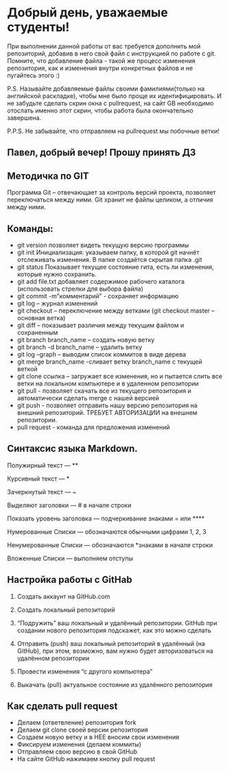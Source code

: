 # Добрый день, уважаемые студенты! 
  При выполнении данной работы от вас требуется дополнить мой репозиторий, добавив в него свой файл с инструкцией по работе с git. Помните, что добавление файла - такой же процесс изменения репозитория, как и изменения внутри конкретных файлов и не пугайтесь этого :)

  P.S. Называйте добавляемые файлы своими фамилиями(только на английской раскладке), чтобы мне было проще их идентифицировать. И не забудьте сделать скрин окна с pullrequest, на сайт GB необходимо отослать именно этот скрин, чтобы работа была окончательно завершена.

  P.P.S. Не забывайте, что отправляем на pullrequest мы побочные ветки!

  ## Павел, добрый вечер! Прошу принять ДЗ

  ## Методичка по GIT
 Программа Git – отвечающает за контроль версий проекта, позволяет переключаться между ними. Git хранит не файлы целиком, а отличия между ними.
## Команды:
* git version позволяет видеть текущую версию программы
* git init Инициализация: указываем папку, в которой git начнёт отслеживать изменения. В папке создаётся скрытая папка .git
* git status Показывает текущее состояние гита, есть ли изменения, которые нужно сохранить.
* git add file.txt добавляет содержимое рабочего каталога (использовать стрелки для выбора файла)
* git commit -m”комментарий” - сохраняет информацию
* git log – журнал изменений
* git checkout – переключение между ветками (git checkout master – основная ветка)
* git diff – показывает различия между текущим файлом и сохраненным
* git branch branch_name – создать новую ветку
* git branch -d branch_name – удалить ветку
* git log –graph – выводим список коммитов в виде дерева
* git merge branch_name -сливает ветку branch_name с текущей веткой
* git clone ссылка – загружает все изменения, но и пытается слить  все ветки на локальном компьютере и в удаленном репозитории
* git pull - позволяет скачать все  из текущего репозитория и автоматически сделать merge с нашей версией
* git push - позволяет отправить нашу версию репозитория на внешний репозиторий. ТРЕБУЕТ АВТОРИЗАЦИИ  на внешнем репозитории.
* pull request - команда для предложения изменений

## Синтаксис языка Markdown.
Полужирный текст — **

Курсивный текст — * 

Зачеркнутый текст — ~ 

Выделяют заголовки — # в начале строки 

Показать уровень заголовка — подчеркивание знаками = или **** 

Нумерованные Списки — обозначаются обычными цифрами 1, 2, 3 

Ненумерованные Списки — обозначаются *знаками в начале строки 

Вложенные Списки — выполняем отступы

## Настройка работы с GitHab
1. Создать аккаунт на GitHub.com 
2. Создать локальный репозиторий 
3. “Подружить” ваш локальный и удалённый репозитории. GitHub при создании нового репозитория подскажет, как это можно сделать 

4. Отправить (push) ваш локальный репозиторий в удалённый (на GitHub), при этом, возможно,  вам нужно будет авторизоваться на удалённом репозитории 
5. Провести изменения “с другого компьютера” 
6. Выкачать (pull) актуальное состояние из удалённого репозитория

## Как сделать pull request
* Делаем   (ответвление) репозитория fork 
* Делаем git clone своей  версии репозитория
* Создаем новую ветку и в НЕЕ вносим свои изменения 
* Фиксируем изменения (делаем коммиты) 
* Отправляем свою версию в свой GitHub
* На сайте GitHub нажимаем кнопку pull request
